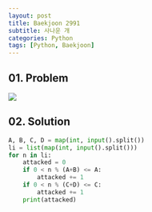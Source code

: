```yaml
---
layout: post
title: Baekjoon 2991
subtitle: 사나운 개
categories: Python
tags: [Python, Baekjoon]
---
```


## 01. Problem

<img src="https://github.com/WoojinJeonkr/WoojinJeonkr.github.io/blob/main/assets/images/post_image/baekjoon/baekjoon_2991.png?raw=true">

## 02. Solution

```Python
A, B, C, D = map(int, input().split())
li = list(map(int, input().split()))
for n in li:
    attacked = 0
    if 0 < n % (A+B) <= A:
        attacked += 1
    if 0 < n % (C+D) <= C:
        attacked += 1
    print(attacked)
```
